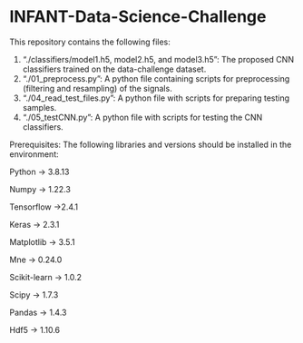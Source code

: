 # INFANT-Data-Science-Challenge

This repository contains the following files:
1.	“./classifiers/model1.h5, model2.h5, and model3.h5”: The proposed CNN classifiers trained on the data-challenge dataset.
2.	“./01_preprocess.py”: A python file containing scripts for preprocessing (filtering and resampling) of the signals.
3.	“./04_read_test_files.py”: A python file with scripts for preparing testing samples.
4.	“./05_testCNN.py”: A python file with scripts for testing the CNN classifiers.

Prerequisites:
The following libraries and versions should be installed in the environment:

Python -> 3.8.13

Numpy -> 1.22.3

Tensorflow ->2.4.1

Keras -> 2.3.1

Matplotlib -> 3.5.1

Mne -> 0.24.0

Scikit-learn -> 1.0.2

Scipy -> 1.7.3

Pandas -> 1.4.3

Hdf5 -> 1.10.6
